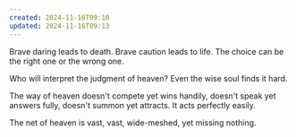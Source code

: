 ```yaml
---
created: 2024-11-16T09:10
updated: 2024-11-16T09:13
---
```



Brave daring leads to death.
Brave caution leads to life.
The choice can be the right one
or the wrong one.

Who will interpret
the judgment of heaven?
Even the wise soul
finds it hard.

The way of heaven
doesn't compete
yet wins handily,
doesn't speak
yet answers fully,
doesn't summon
yet attracts.
It acts
perfectly easily.

The net of heaven
is vast, vast,
wide-meshed,
yet missing nothing.



